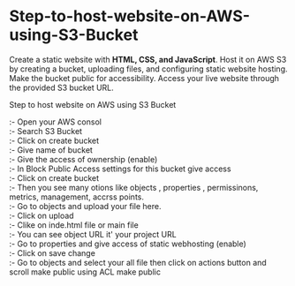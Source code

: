 # Step-to-host-website-on-AWS-using-S3-Bucket
Create a static website with **HTML, CSS, and JavaScript**. Host it on AWS S3 by creating a bucket, uploading files, and configuring static website hosting. Make the bucket public for accessibility. Access your live website through the provided S3 bucket URL.

Step to host website on AWS using S3 Bucket

:- Open your AWS consol <br>
:- Search S3 Bucket <br>
:- Click on create bucket<br>
:- Give name of bucket<br>
:- Give the access of ownership (enable)<br>
:- In Block Public Access settings for this bucket give access <br>
:- Click on create bucket<br>
:- Then you see many otions like objects , properties , permissinons, metrics, management, accrss points.<br>
:- Go to objects and upload your file here.<br>
:- Click on upload <br>
:- Clike on inde.html file or main file<br>
:- You can see object URL it' your project URL<br>
:- Go to properties and give access of static webhosting (enable)<br>
:- Click on save change<br>
:- Go to objects and select your all file then click on actions button and scroll make public using ACL make public <br>


